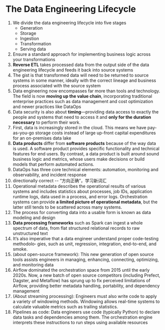 # The Data Engineering Lifecycle

1. We divide the data engineering lifecycle into five stages
   * Generation
   * Storage
   * Ingestion
   * Transformation
   * Serving data
2. Ensure a standard approach for implementing business logic across your transformations
3. **Reverse ETL** takes processed data from the output side of the data engineering lifecycle and feeds it back into source systems
4. The gist is that transformed data will need to be returned to source systems in some manner, ideally with the correct lineage and business process associated with the source system
5. Data engineering now encompasses far more than tools and technology. The field is now **moving up the value chain**, incorporating traditional enterprise practices such as data management and cost optimization and newer practices like DataOps
6. Data security is also about **timing**—providing data access to exactly the people and systems that need to access it and **only for the duration necessary** to perform their work.
7. First, data is increasingly stored in the cloud. This means we have pay-as-you-go storage costs instead of large up-front capital expenditures for an on-premises data lake
8. **Data products** differ from **software products** because of the way data is used. A software product provides specific functionality and technical features for end users. By contrast, a data product is built around sound business logic and metrics, whose users make decisions or build models that perform automated actions.
9. DataOps has three core technical elements: automation, monitoring and observability, and incident response
10. directionally correct -- “方向正确”，学习新词汇
11. Operational metadata describes the operational results of various systems and includes statistics about processes, job IDs, application runtime logs, data used in a process, and error logs. Orchestration systems can provide **a limited picture of operational metadata**, but the latter still tends to be scattered across many systems.
12. The process for converting data into a usable form is known as data modeling and design
13. **Data processing frameworks** such as Spark can ingest a whole spectrum of data, from flat structured relational records to raw unstructured text
14. It’s also imperative that a data engineer understand proper code-testing methodolo‐ gies, such as unit, regression, integration, end-to-end, and smoke.
15. (about open-source framework): This new generation of open source tools assists engineers in managing, enhancing, connecting, optimizing, and monitoring data
16. Airflow dominated the orchestration space from 2015 until the early 2020s. Now, a new batch of open source competitors (including Prefect, Dagster, and Metaflow) has sprung up to fix perceived limitations of Airflow, providing better metadata handling, portability, and dependency management
17. (About streaming processing): Engineers must also write code to apply a variety of windowing methods. Windowing allows real-time systems to calculate valuable metrics such as trailing statistics.
18. Pipelines as code: Data engineers use code (typically Python) to declare data tasks and dependencies among them. The orchestration engine interprets these instructions to run steps using available resources